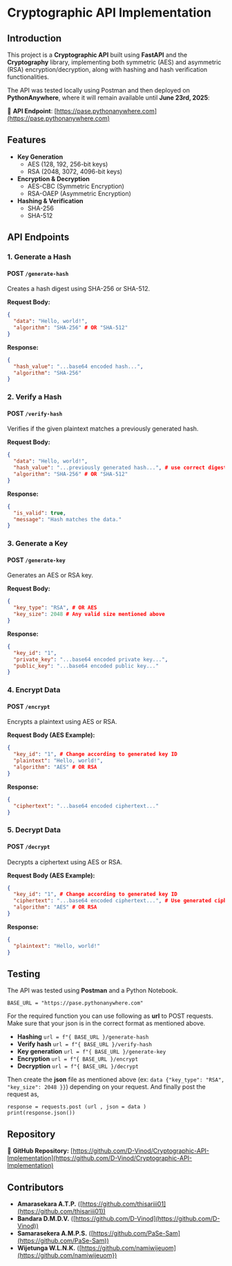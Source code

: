 # Cryptographic API Implementation

## Introduction
This project is a **Cryptographic API** built using **FastAPI** and the **Cryptography** library, implementing both symmetric (AES) and asymmetric (RSA) encryption/decryption, along with hashing and hash verification functionalities. 

The API was tested locally using Postman and then deployed on **PythonAnywhere**, where it will remain available until **June 23rd, 2025**:

🔗 **API Endpoint**: [https://pase.pythonanywhere.com](https://pase.pythonanywhere.com)

## Features
- **Key Generation**
  - AES (128, 192, 256-bit keys)
  - RSA (2048, 3072, 4096-bit keys)
- **Encryption & Decryption**
  - AES-CBC (Symmetric Encryption)
  - RSA-OAEP (Asymmetric Encryption)
- **Hashing & Verification**
  - SHA-256
  - SHA-512

## API Endpoints
### 1. Generate a Hash
#### **POST** `/generate-hash`
Creates a hash digest using SHA-256 or SHA-512.

**Request Body:**
```json
{
  "data": "Hello, world!",
  "algorithm": "SHA-256" # OR "SHA-512"
}
```
**Response:**
```json
{
  "hash_value": "...base64 encoded hash...",
  "algorithm": "SHA-256"
}
```

### 2. Verify a Hash
#### **POST** `/verify-hash`
Verifies if the given plaintext matches a previously generated hash.

**Request Body:**
```json
{
  "data": "Hello, world!",
  "hash_value": "...previously generated hash...", # use correct digest with the data
  "algorithm": "SHA-256" # OR "SHA-512"
}
```
**Response:**
```json
{
  "is_valid": true,
  "message": "Hash matches the data."
}
```
### 3. Generate a Key
#### **POST** `/generate-key`
Generates an AES or RSA key.

**Request Body:**
```json
{
  "key_type": "RSA", # OR AES
  "key_size": 2048 # Any valid size mentioned above
}
```
**Response:**
```json
{
  "key_id": "1",
  "private_key": "...base64 encoded private key...",
  "public_key": "...base64 encoded public key..."
}
```

### 4. Encrypt Data
#### **POST** `/encrypt`
Encrypts a plaintext using AES or RSA.

**Request Body (AES Example):**
```json
{
  "key_id": "1", # Change according to generated key ID
  "plaintext": "Hello, world!",
  "algorithm": "AES" # OR RSA
}
```
**Response:**
```json
{
  "ciphertext": "...base64 encoded ciphertext..."
}
```

### 5. Decrypt Data
#### **POST** `/decrypt`
Decrypts a ciphertext using AES or RSA.

**Request Body (AES Example):**
```json
{
  "key_id": "1", # Change according to generated key ID
  "ciphertext": "...base64 encoded ciphertext...", # Use generated ciphertext
  "algorithm": "AES" # OR RSA
}
```
**Response:**
```json
{
  "plaintext": "Hello, world!"
}
```

## Testing
The API was tested using **Postman** and a Python Notebook. 

```
BASE_URL = "https://pase.pythonanywhere.com"
```

For the required function you can use following as **url** to POST requests. Make sure that your json is in the correct format as mentioned above.
- **Hashing** `url = f"{ BASE_URL }/generate-hash`
- **Verify hash** `url = f"{ BASE_URL }/verify-hash`
- **Key generation** `url = f"{ BASE_URL }/generate-key`
- **Encryption** `url = f"{ BASE_URL }/encrypt`
- **Decryption** `url = f"{ BASE_URL }/decrypt`

Then create the **json** file as mentioned above (ex: `data {"key_type": "RSA", "key_size": 2048 }}`) depending on your request. And finally post the request as,

```
response = requests.post (url , json = data )
print(response.json())
```

## Repository
🔗 **GitHub Repository:** [https://github.com/D-Vinod/Cryptographic-API-Implementation](https://github.com/D-Vinod/Cryptographic-API-Implementation)

## Contributors
- **Amarasekara A.T.P.** ([https://github.com/thisariii01](https://github.com/thisariii01))
- **Bandara D.M.D.V.** ([https://github.com/D-Vinod](https://github.com/D-Vinod))
- **Samarasekera A.M.P.S.** ([https://github.com/PaSe-Sam](https://github.com/PaSe-Sam))
- **Wijetunga W.L.N.K.** ([https://github.com/namiwijeuom](https://github.com/namiwijeuom})
